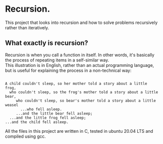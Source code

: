 # Recursion.

This project that looks into recursion and how to solve problems recursively rather than iteratively.

## What exactly is recursion?

Recursion is when you call a function in itself. In other words, it's basically the process of repeating items in a self-similar way.  
This illustration is in English, rather than an actual programming language, but is useful for explaining the process in a non-technical way:

```

A child couldn't sleep, so her mother told a story about a little frog,
  who couldn't sleep, so the frog's mother told a story about a little bear,
     who couldn't sleep, so bear's mother told a story about a little weasel
       ...who fell asleep.
     ...and the little bear fell asleep;
  ...and the little frog fell asleep;
...and the child fell asleep.

```
  
  
All the files in this project are written in C, tested in ubuntu 20.04 LTS and compiled using gcc.
